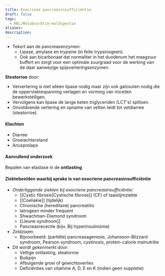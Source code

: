 ```yaml
---
title: Exocriene pancreasinsufficiëntie
draft: false
tags:
  - MDL/Malabsorbtie-maldigestie
aliases: 
description:
---
```




- Tekort aan de pancreasenzymen:
    - Lipase, amylase en trypsine (in feite trypsinogeen).
    - Ook aan bicarbonaat dat normaliter in het duodenum het maagzuur buffert en zorgt voor een optimale zuurgraad voor de werking van de daar aanwezige spijsverteringsenzymen.

**Steatorroe** door: 

- Vetvertering is niet alleen lipase nodig maar zijn ook galzouten nodig die de oppervlaktespanning verlagen en vorming van micellen bewerkstelligen. 
- Vervolgens kan lipase de lange keten triglyceriden (LCT's) splitsen. 
- Onvoldoende vertering en opname van vetten leidt tot vetdiarree (steatorroe).

#### Klachten

- Diarree
- Groeiachterstand
- Anusprolaps

#### Aanvullend onderzoek

Bepalen van elastase in de **ontlasting**

#### Ziektebeelden waarbij sprake is van exocriene pancreasinsufficiëntie
- *Onderliggende ziekten bij exocriene pancreasinsufficiëntie:*
    - [[Cystic fibrosis|Cystische fibrose]] (CF) of taaislijmziekte
    - [[Coeliakie]] (tijdelijk)
    - Chronische (hereditaire) pancreatitis
    - Iatrogeen minder frequent
    - Shwachman-Diamond syndroom
    - [[Jeune syndroom]]
    - Pancreasrecectie (bijv. Bij hyperinsulinisme)
- *Zeldzaam*:
	- Bijvoorbeeld: (partiële) pancreasagenesie, Johansson-Blizzard syndroom, Pearson syndroom, cystinosis, protein-calorie malnutritie
- *Dit wordt gekenmerkt door:*
    - Vettige ontlasting, steatorroe
    - Buikpijn
    - Afbuigende groei of gewichtsverlies
    - Deficiënties van vitamine A, D, E en K (indien geen suppletie)